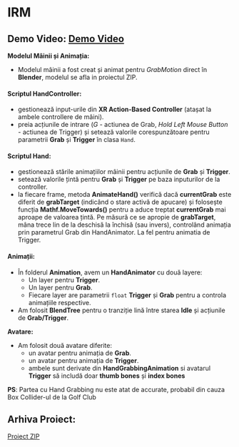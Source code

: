 # IRM

## Demo Video: [Demo Video](https://we.tl/t-vIhYy67JD6)

**Modelul Mâinii și Animația:**
- Modelul mâinii a fost creat și animat pentru *GrabMotion* direct în **Blender**, modelul se afla in proiectul ZIP.

#### **Scriptul HandController**:
- gestionează input-urile din **XR Action-Based Controller** (atașat la ambele controllere de mâini).
- preia acțiunile de intrare (*G* - actiunea de Grab, *Hold Left Mouse Button* - actiunea de Trigger) și setează valorile corespunzătoare pentru parametrii **Grab** și **Trigger** în clasa `Hand`.

#### **Scriptul Hand**:
- gestionează stările animațiilor mâinii pentru acțiunile de **Grab** și **Trigger**.
- setează valorile țintă pentru **Grab** și **Trigger** pe baza inputurilor de la controller.
- la fiecare frame, metoda **AnimateHand()** verifică dacă **currentGrab** este diferit de **grabTarget** (indicând o stare activă de apucare) și folosește funcția **Mathf.MoveTowards()** pentru a aduce treptat 
  **currentGrab** mai aproape de valoarea țintă. Pe măsură ce se apropie de **grabTarget**, mâna trece lin de la deschisă la închisă (sau invers), controlând animația prin parametrul 
  Grab din HandAnimator. La fel pentru animatia de Trigger.

#### **Animații:**
- În folderul **Animation**, avem un **HandAnimator** cu două layere:
    - Un layer pentru **Trigger**.
    - Un layer pentru **Grab**.
    - Fiecare layer are parametrii `float` **Trigger** și **Grab** pentru a controla animațiile respective.
- Am folosit **BlendTree** pentru o tranziție lină între starea **Idle** și acțiunile de **Grab/Trigger**.

 **Avatare:**
- Am folosit două avatare diferite:
    - un avatar pentru animația de **Grab**.
    - un avatar pentru animația de **Trigger**.
    - ambele sunt derivate din **HandGrabbingAnimation** si avatarul **Trigger** să includă doar **thumb bones** și **index bones**
 
**PS**: Partea cu Hand Grabbing nu este atat de accurate, probabil din cauza Box Collider-ul de la Golf Club

## Arhiva Proiect:
[Proiect ZIP](https://we.tl/t-Z2OObznmYA)

